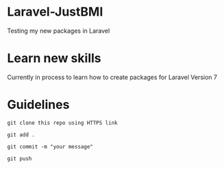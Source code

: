 # Laravel-JustBMI
Testing my new packages in Laravel

# Learn new skills
Currently in process to learn how to create packages for Laravel Version 7

# Guidelines
```
git clone this repo using HTTPS link
```
```
git add .
```
```
git commit -m "your message"
```
```
git push
```
